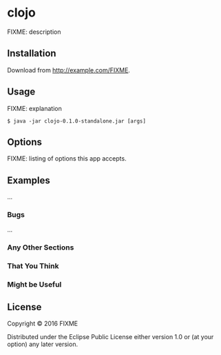 # clojo

FIXME: description

## Installation

Download from http://example.com/FIXME.

## Usage

FIXME: explanation

    $ java -jar clojo-0.1.0-standalone.jar [args]

## Options

FIXME: listing of options this app accepts.

## Examples

...

### Bugs

...

### Any Other Sections
### That You Think
### Might be Useful

## License

Copyright © 2016 FIXME

Distributed under the Eclipse Public License either version 1.0 or (at
your option) any later version.
